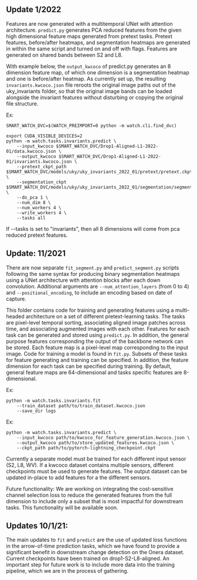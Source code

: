 ## Update 1/2022

Features are now generated with a multitemporal UNet with attention architecture. `predict.py` generates PCA reduced features from the given high dimensional feature maps generated from pretext tasks. Pretext features, before/after heatmaps, and segmentation heatmaps are generated in within the same script and turned on and off with flags. Features are generated on shared bands between S2 and L8.

With example below, the `output_kwcoco` of predict.py generates an 8 dimension feature map, of which one dimension is a segmentation heatmap and one is before/after heatmap. As currently set up, the resulting `invariants.kwcoco.json` file reroots the original image paths out of the uky_invariants folder, so that the original image bands can be loaded alongside the invariant features without disturbing or copying the original file structure.

Ex: 

```
SMART_WATCH_DVC=$(WATCH_PREIMPORT=0 python -m watch.cli.find_dvc)

export CUDA_VISIBLE_DEVICES=2
python -m watch.tasks.invariants.predict \
    --input_kwcoco $SMART_WATCH_DVC/Drop1-Aligned-L1-2022-01/data.kwcoco.json \
    --output_kwcoco $SMART_WATCH_DVC/Drop1-Aligned-L1-2022-01/invariants.kwcoco.json \
    --pretext_ckpt_path $SMART_WATCH_DVC/models/uky/uky_invariants_2022_01/pretext/pretext.ckpt \
    --segmentation_ckpt $SMART_WATCH_DVC/models/uky/uky_invariants_2022_01/segmentation/segmentation.ckpt \
    --do_pca 1 \
    --num_dim 8 \
    --num_workers 4 \
    --write_workers 4 \
    --tasks all
```

If --tasks is set to "invariants", then all 8 dimensions will come from pca reduced pretext features.

## Update: 11/2021

There are now separate `fit_segment.py` and `predict_segment.py` scripts following the same syntax for producing binary segmentation heatmaps using a UNet architecture with attention blocks after each down convolution. Additional arguments are `--num_attention_layers` (from 0 to 4) and `--positional_encoding`, to include an encoding based on date of capture.

This folder contains code for training and generating features using a multi-headed architecture on a set of different pretext-learning tasks. The tasks are pixel-level temporal sorting, associating aligned image patches across time, and associating augmented images with each other. Features for each task can be generated and stored using `predict.py`. In addition, the general purpose features corresponding the output of the backbone network can be stored. Each feature map is a pixel-level map corresponding to the input image. Code for training a model is found in `fit.py`. Subsets of these tasks for feature generating and training can be specified. In addition, the feature dimension for each task can be specified during training. By default, general feature maps are 64-dimensional and tasks specific features are 8-dimensional.

Ex: 

```
python -m watch.tasks.invariants.fit 
    --train_dataset path/to/train_dataset.kwcoco.json 
    --save_dir logs
```

Ex: 

```
python -m watch.tasks.invariants.predict \
    --input_kwcoco path/to/kwcoco_for_feature_generation.kwcoco.json \
    --output_kwcoco path/to/store_updated_features.kwcoco.json \
    --ckpt_path path/to/pytorch-lightning_checkpoint.ckpt
```

Currently a separate model must be trained for each different input sensor (S2, L8, WV). If a kwcoco dataset contains multiple sensors, different checkpoints must be used to generate features. The output dataset can be updated in-place to add features for a the different sensors.

Future functionality: We are working on integrating the cost-sensitive channel selection loss to reduce the generated features from the full dimension to include only a subset that is most impactful for downstream tasks. This functionality will be available soon.

## Updates 10/1/21: 

The main updates to `fit` and `predict` are the use of updated loss functions in the arrow-of-time prediction tasks, which we have found to provide a significant benefit in downstream change detection on the Onera dataset. Current checkpoints have been trained on drop1-S2-L8-aligned. An important step for future work is to include more data into the training pipeline, which we are in the process of gathering.
